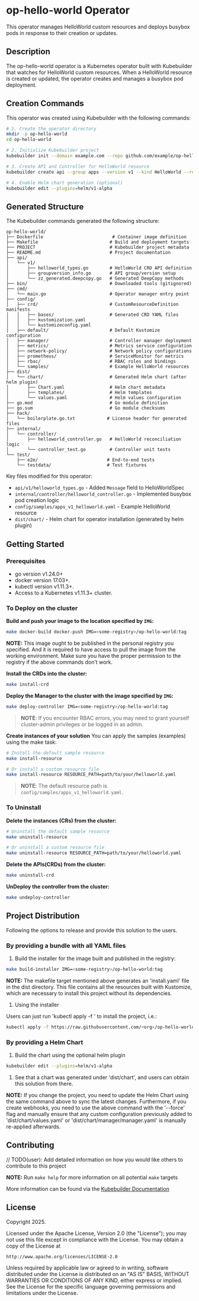# op-hello-world Operator

This operator manages HelloWorld custom resources and deploys busybox pods in response to their creation or updates.

## Description
The op-hello-world operator is a Kubernetes operator built with Kubebuilder that watches for HelloWorld custom resources. 
When a HelloWorld resource is created or updated, the operator creates and manages a busybox pod deployment.

## Creation Commands

This operator was created using Kubebuilder with the following commands:

```bash
# 1. Create the operator directory
mkdir -p op-hello-world
cd op-hello-world

# 2. Initialize Kubebuilder project
kubebuilder init --domain example.com --repo github.com/example/op-hello-world

# 3. Create API and Controller for HelloWorld resource
kubebuilder create api --group apps --version v1 --kind HelloWorld --resource --controller

# 4. Enable Helm chart generation (optional)
kubebuilder edit --plugins=helm/v1-alpha
```

## Generated Structure

The Kubebuilder commands generated the following structure:

```
op-hello-world/
├── Dockerfile                          # Container image definition
├── Makefile                           # Build and deployment targets
├── PROJECT                            # Kubebuilder project metadata
├── README.md                          # Project documentation
├── api/
│   └── v1/
│       ├── helloworld_types.go        # HelloWorld CRD API definition
│       ├── groupversion_info.go       # API group/version setup
│       └── zz_generated.deepcopy.go   # Generated DeepCopy methods
├── bin/                               # Downloaded tools (gitignored)
├── cmd/
│   └── main.go                        # Operator manager entry point
├── config/
│   ├── crd/                           # CustomResourceDefinition manifests
│   │   ├── bases/                     # Generated CRD YAML files
│   │   ├── kustomization.yaml
│   │   └── kustomizeconfig.yaml
│   ├── default/                       # Default Kustomize configuration
│   ├── manager/                       # Controller manager deployment
│   ├── metrics/                       # Metrics service configuration
│   ├── network-policy/                # Network policy configurations
│   ├── prometheus/                    # ServiceMonitor for metrics
│   ├── rbac/                          # RBAC roles and bindings
│   └── samples/                       # Example HelloWorld resources
├── dist/
│   └── chart/                         # Generated Helm chart (after helm plugin)
│       ├── Chart.yaml                 # Helm chart metadata
│       ├── templates/                 # Helm templates
│       └── values.yaml                # Helm values configuration
├── go.mod                             # Go module definition
├── go.sum                             # Go module checksums
├── hack/
│   └── boilerplate.go.txt            # License header for generated files
├── internal/
│   └── controller/
│       ├── helloworld_controller.go   # HelloWorld reconciliation logic
│       └── controller_test.go         # Controller unit tests
└── test/
    ├── e2e/                          # End-to-end tests
    └── testdata/                     # Test fixtures
```

Key files modified for this operator:
- `api/v1/helloworld_types.go` - Added `Message` field to HelloWorldSpec
- `internal/controller/helloworld_controller.go` - Implemented busybox pod creation logic
- `config/samples/apps_v1_helloworld.yaml` - Example HelloWorld resource
- `dist/chart/` - Helm chart for operator installation (generated by helm plugin)

## Getting Started

### Prerequisites
- go version v1.24.0+
- docker version 17.03+.
- kubectl version v1.11.3+.
- Access to a Kubernetes v1.11.3+ cluster.

### To Deploy on the cluster
**Build and push your image to the location specified by `IMG`:**

```sh
make docker-build docker-push IMG=<some-registry>/op-hello-world:tag
```

**NOTE:** This image ought to be published in the personal registry you specified.
And it is required to have access to pull the image from the working environment.
Make sure you have the proper permission to the registry if the above commands don’t work.

**Install the CRDs into the cluster:**

```sh
make install-crd
```

**Deploy the Manager to the cluster with the image specified by `IMG`:**

```sh
make deploy-controller IMG=<some-registry>/op-hello-world:tag
```

> **NOTE**: If you encounter RBAC errors, you may need to grant yourself cluster-admin
privileges or be logged in as admin.

**Create instances of your solution**
You can apply the samples (examples) using the make task:

```sh
# Install the default sample resource
make install-resource

# Or install a custom resource file
make install-resource RESOURCE_PATH=path/to/your/helloworld.yaml
```

>**NOTE**: The default resource path is `config/samples/apps_v1_helloworld.yaml`.

### To Uninstall
**Delete the instances (CRs) from the cluster:**

```sh
# Uninstall the default sample resource
make uninstall-resource

# Or uninstall a custom resource file
make uninstall-resource RESOURCE_PATH=path/to/your/helloworld.yaml
```

**Delete the APIs(CRDs) from the cluster:**

```sh
make uninstall-crd
```

**UnDeploy the controller from the cluster:**

```sh
make undeploy-controller
```

## Project Distribution

Following the options to release and provide this solution to the users.

### By providing a bundle with all YAML files

1. Build the installer for the image built and published in the registry:

```sh
make build-installer IMG=<some-registry>/op-hello-world:tag
```

**NOTE:** The makefile target mentioned above generates an 'install.yaml'
file in the dist directory. This file contains all the resources built
with Kustomize, which are necessary to install this project without its
dependencies.

1. Using the installer

Users can just run 'kubectl apply -f <URL for YAML BUNDLE>' to install
the project, i.e.:

```sh
kubectl apply -f https://raw.githubusercontent.com/<org>/op-hello-world/<tag or branch>/dist/install.yaml
```

### By providing a Helm Chart

1. Build the chart using the optional helm plugin

```sh
kubebuilder edit --plugins=helm/v1-alpha
```

1. See that a chart was generated under 'dist/chart', and users
can obtain this solution from there.

**NOTE:** If you change the project, you need to update the Helm Chart
using the same command above to sync the latest changes. Furthermore,
if you create webhooks, you need to use the above command with
the '--force' flag and manually ensure that any custom configuration
previously added to 'dist/chart/values.yaml' or 'dist/chart/manager/manager.yaml'
is manually re-applied afterwards.

## Contributing
// TODO(user): Add detailed information on how you would like others to contribute to this project

**NOTE:** Run `make help` for more information on all potential `make` targets

More information can be found via the [Kubebuilder Documentation](https://book.kubebuilder.io/introduction.html)

## License

Copyright 2025.

Licensed under the Apache License, Version 2.0 (the "License");
you may not use this file except in compliance with the License.
You may obtain a copy of the License at

    http://www.apache.org/licenses/LICENSE-2.0

Unless required by applicable law or agreed to in writing, software
distributed under the License is distributed on an "AS IS" BASIS,
WITHOUT WARRANTIES OR CONDITIONS OF ANY KIND, either express or implied.
See the License for the specific language governing permissions and
limitations under the License.

